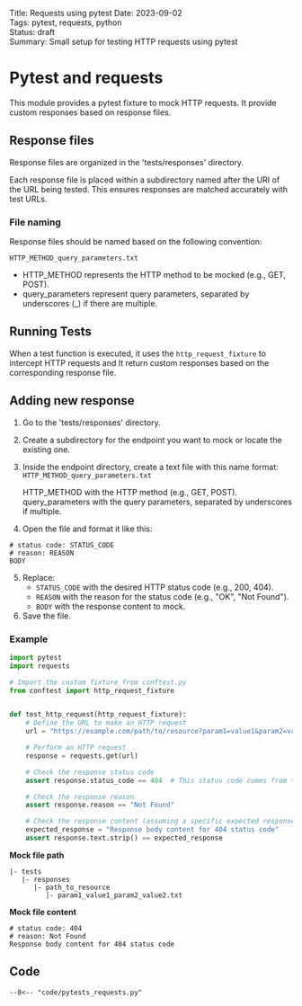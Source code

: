 Title: Requests using pytest
Date: 2023-09-02     
Tags: pytest, requests, python  
Status: draft  
Summary: Small setup for testing HTTP requests using pytest

# Pytest and requests

This module provides a pytest fixture to mock HTTP requests.
It provide custom responses based on response files.

## Response files 

Response files are organized in the 'tests/responses' directory.

Each response file is placed within a subdirectory named after the URI of the URL being tested. 
This ensures responses are matched accurately with test URLs.

### File naming 

Response files should be named based on the following convention:

``` .text
HTTP_METHOD_query_parameters.txt
```

- HTTP_METHOD represents the HTTP method to be mocked (e.g., GET, POST).
- query_parameters represent query parameters, separated by underscores (_) if there are multiple.

## Running Tests

When a test function is executed, it uses the `http_request_fixture` to intercept HTTP requests and 
It return custom responses based on the corresponding response file.

## Adding new response

1. Go to the 'tests/responses' directory.
2. Create a subdirectory for the endpoint you want to mock or locate the existing one.
3. Inside the endpoint directory, create a text file with this name format:
   `HTTP_METHOD_query_parameters.txt`

   HTTP_METHOD with the HTTP method (e.g., GET, POST).
   query_parameters with the query parameters, separated by underscores if multiple.
4. Open the file and format it like this:

``` text
# status code: STATUS_CODE
# reason: REASON
BODY
```

5. Replace:
    - `STATUS_CODE` with the desired HTTP status code (e.g., 200, 404).
    - `REASON` with the reason for the status code (e.g., "OK", "Not Found").
    - `BODY` with the response content to mock.
6. Save the file.


### Example


``` python
import pytest
import requests

# Import the custom fixture from conftest.py
from conftest import http_request_fixture


def test_http_request(http_request_fixture):
    # Define the URL to make an HTTP request
    url = "https://example.com/path/to/resource?param1=value1&param2=value2"

    # Perform an HTTP request
    response = requests.get(url)

    # Check the response status code
    assert response.status_code == 404  # This status code comes from the response file

    # Check the response reason
    assert response.reason == "Not Found"

    # Check the response content (assuming a specific expected response in the file)
    expected_response = "Response body content for 404 status code"
    assert response.text.strip() == expected_response

```


**Mock file path**

``` .shell
|- tests
   |- responses
      |- path_to_resource
         |- param1_value1_param2_value2.txt
```

**Mock file content**

``` text
# status code: 404
# reason: Not Found
Response body content for 404 status code
```


## Code

``` { .python title="title test" }
--8<-- "code/pytests_requests.py"
```
